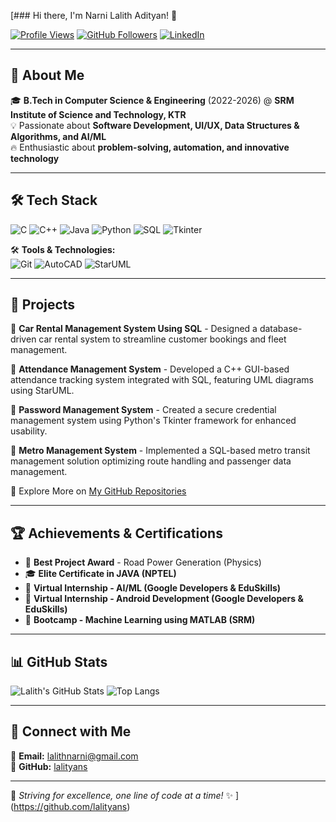 [### Hi there, I'm Narni Lalith Adityan! 👋

[![Profile Views](https://komarev.com/ghpvc/?username=lalithadityan&label=PROFILE+VIEWS&style=flat-square&color=blue)](https://github.com/lalithadityan)
[![GitHub Followers](https://img.shields.io/github/followers/lalithadityan?style=flat-square)](https://github.com/lalithadityan)
[![LinkedIn](https://img.shields.io/badge/LinkedIn-blue?style=flat-square&logo=linkedin&label=Connect)](mailto:lalithnarni@gmail.com)

---

## 🚀 About Me
🎓 **B.Tech in Computer Science & Engineering** (2022-2026) @ **SRM Institute of Science and Technology, KTR**  
💡 Passionate about **Software Development, UI/UX, Data Structures & Algorithms, and AI/ML**  
🔥 Enthusiastic about **problem-solving, automation, and innovative technology**

---

## 🛠️ Tech Stack

![C](https://img.shields.io/badge/C-00599C?style=for-the-badge&logo=c&logoColor=white)
![C++](https://img.shields.io/badge/C%2B%2B-00599C?style=for-the-badge&logo=c%2B%2B&logoColor=white)
![Java](https://img.shields.io/badge/Java-ED8B00?style=for-the-badge&logo=java&logoColor=white)
![Python](https://img.shields.io/badge/Python-3776AB?style=for-the-badge&logo=python&logoColor=white)
![SQL](https://img.shields.io/badge/SQL-4479A1?style=for-the-badge&logo=mysql&logoColor=white)
![Tkinter](https://img.shields.io/badge/Tkinter-ffcc00?style=for-the-badge)

🛠 **Tools & Technologies:**  
![Git](https://img.shields.io/badge/Git-F05032?style=for-the-badge&logo=git&logoColor=white)
![AutoCAD](https://img.shields.io/badge/AutoCAD-000000?style=for-the-badge&logo=autodesk&logoColor=white)
![StarUML](https://img.shields.io/badge/StarUML-17A0DB?style=for-the-badge)

---

## 🎯 Projects

📌 **Car Rental Management System Using SQL** - Designed a database-driven car rental system to streamline customer bookings and fleet management.

📌 **Attendance Management System** - Developed a C++ GUI-based attendance tracking system integrated with SQL, featuring UML diagrams using StarUML.

📌 **Password Management System** - Created a secure credential management system using Python's Tkinter framework for enhanced usability.

📌 **Metro Management System** - Implemented a SQL-based metro transit management solution optimizing route handling and passenger data management.

🔗 Explore More on [My GitHub Repositories](https://github.com/lalityans?tab=repositories)

---

## 🏆 Achievements & Certifications

- 🏅 **Best Project Award** - Road Power Generation (Physics)
- 🎓 **Elite Certificate in JAVA (NPTEL)**
- 🤖 **Virtual Internship - AI/ML (Google Developers & EduSkills)**
- 📱 **Virtual Internship - Android Development (Google Developers & EduSkills)**
- 🎯 **Bootcamp - Machine Learning using MATLAB (SRM)**

---

## 📊 GitHub Stats

![Lalith's GitHub Stats](https://github-readme-stats.vercel.app/api?username=lalityans&show_icons=true&theme=radical)
![Top Langs](https://github-readme-stats.vercel.app/api/top-langs/?username=lalityans&layout=compact&theme=radical)

---

## 🤝 Connect with Me
📧 **Email:** lalithnarni@gmail.com  
🐙 **GitHub:** [lalityans](https://github.com/lalityans)

---

🚀 *Striving for excellence, one line of code at a time!* ✨
](https://github.com/lalityans)
